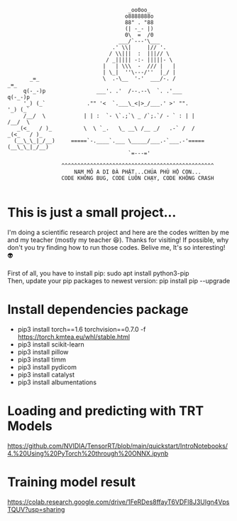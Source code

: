 ```console

                                      _oo0oo_
                                     o8888888o
                                     88" . "88
                                     (| -_- |)
                                     0\  =  /0
                                   ___/`---'\___
                                 .' \\|     |// '.
                                / \\|||  :  |||// \
                               / _||||| -:- |||||- \
                              |   | \\\  -  /// |   |
                              | \_|  ''\---/''  |_/ |
       _=_                    \  .-\__  '-'  ___/-. /                   _=_
     q(-_-)p                ___'. .'  /--.--\  `. .'___               q(-_-)p
     '_) (_`             ."" '<  `.___\_<|>_/___.' >' "".             '_) (_`
     /__/  \            | | :  `- \`.;`\ _ /`;.`/ - ` : | |           /__/  \
   _(<_   / )_          \  \ `_.   \_ __\ /__ _/   .-` /  /         _(<_   / )_
  (__\_\_|_/__)     =====`-.____`.___ \_____/___.-`___.-'=====     (__\_\_|_/__) 
                                      `=---='
                                      
                 ^^^^^^^^^^^^^^^^^^^^^^^^^^^^^^^^^^^^^^^^^^^^^^^^
                     NAM MÔ A DI ĐÀ PHẬT...CHÚA PHÙ HỘ CON...
                 CODE KHÔNG BUG, CODE LUÔN CHẠY, CODE KHÔNG CRASH
                 
```
# This is just a small project...
I'm doing a scientific research project and here are the codes written by me and my teacher (mostly my teacher 😆). Thanks for visiting! If possible, why don't you try finding how to run those codes. Belive me, It's so interesting! 👽 <br/> <br/>
First of all, you have to install pip: sudo apt install python3-pip <br/>
Then, update your pip packages to newest version: pip install pip --upgrade

# Install dependencies package
  * pip3 install torch==1.6 torchvision==0.7.0 -f https://torch.kmtea.eu/whl/stable.html
  * pip3 install scikit-learn
  * pip3 install pillow
  * pip3 install timm
  * pip3 install pydicom
  * pip3 install catalyst
  * pip3 install albumentations
  
# Loading and predicting with TRT Models
  https://github.com/NVIDIA/TensorRT/blob/main/quickstart/IntroNotebooks/4.%20Using%20PyTorch%20through%20ONNX.ipynb

# Training model result
https://colab.research.google.com/drive/1FeRDes8ffayT6VDFl8J3UIgn4VpsTQUV?usp=sharing
